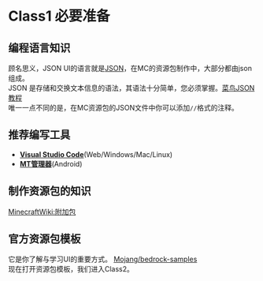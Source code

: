 # Class1 必要准备
## 编程语言知识
顾名思义，JSON UI的语言就是[JSON](https://zh.minecraft.wiki/w/JSON?variant=zh-cn)，在MC的资源包制作中，大部分都由json组成。  
JSON 是存储和交换文本信息的语法，其语法十分简单，您必须掌握。[菜鸟JSON教程](https://www.runoob.com/json/json-tutorial.html)  
唯一一点不同的是，在MC资源包的JSON文件中你可以添加`//`格式的注释。
## 推荐编写工具
- **[Visual Studio Code](https://code.visualstudio.com/)**(Web/Windows/Mac/Linux)
- **[MT管理器](https://www.coolapk.com/apk/bin.mt.plus)**(Android)
## 制作资源包的知识
[MinecraftWiki:附加包](https://zh.minecraft.wiki/w/%E9%99%84%E5%8A%A0%E5%8C%85)
## 官方资源包模板
它是你了解与学习UI的重要方式。
[Mojang/bedrock-samples](https://github.com/Mojang/bedrock-samples)  
现在打开资源包模板，我们进入Class2。